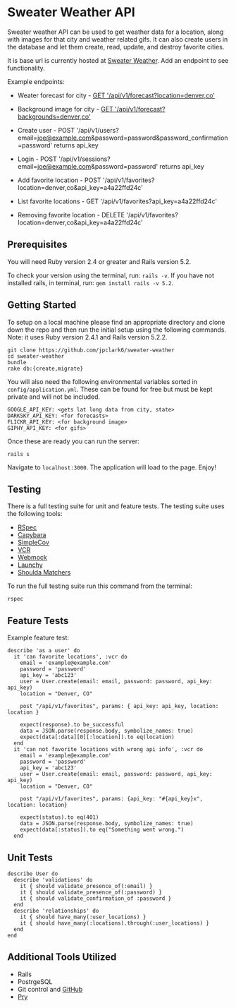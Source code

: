 # Sweater Weather API

Sweater weather API can be used to get weather data for a location, along with images for that city and weather related gifs. It can also create users in the database and let them create, read, update, and destroy favorite cities.

It is base url is currently hosted at [Sweater Weather](https://sweater-weather-1810.herokuapp.com). Add an endpoint to see functionality.

Example endpoints:
* Weater forecast for city - [GET '/api/v1/forecast?location=denver,co'](https://sweater-weather-1810.herokuapp.com/api/v1/forecast?location=denver,co)

* Background image for city - [GET '/api/v1/forecast?backgrounds=denver,co'](https://sweater-weather-1810.herokuapp.com/api/v1/forecast?backgrounds=denver,co)

* Create user - POST '/api/v1/users?email=joe@example.com&password=password&password_confirmation=password' returns api_key

* Login - POST '/api/v1/sessions?email=joe@example.com&password=password' returns api_key

* Add favorite location - POST '/api/v1/favorites?location=denver,co&api_key=a4a22ffd24c'

* List favorite locations - GET '/api/v1/favorites?api_key=a4a22ffd24c'

* Removing favorite location - DELETE '/api/v1/favorites?location=denver,co&api_key=a4a22ffd24c'

## Prerequisites

You will need Ruby version 2.4 or greater and Rails version 5.2.

To check your version using the terminal, run: `rails -v`.
If you have not installed rails, in terminal, run: `gem install rails -v 5.2`.

## Getting Started

To setup on a local machine please find an appropriate directory and clone down the repo and then run the initial setup using the following commands. Note: it uses Ruby version 2.4.1 and Rails version 5.2.2.


```
git clone https://github.com/jpclark6/sweater-weather
cd sweater-weather
bundle
rake db:{create,migrate}
```

You will also need the following environmental variables sorted in `config/application.yml`. These can be found for free but must be kept private and will not be included.

```
GOOGLE_API_KEY: <gets lat long data from city, state>
DARKSKY_API_KEY: <for forecasts>
FLICKR_API_KEY: <for background image>
GIPHY_API_KEY: <for gifs>
```
Once these are ready you can run the server:
```
rails s
```
Navigate to `localhost:3000`. The application will load to the page. Enjoy!

## Testing

There is a full testing suite for unit and feature tests. The testing suite uses the following tools: 

* [RSpec](https://github.com/rspec/rspec-rails)
* [Capybara](https://github.com/teamcapybara/capybara)
* [SimpleCov](https://github.com/colszowka/simplecov)
* [VCR](https://github.com/vcr/vcr)
* [Webmock](https://github.com/bblimke/webmock)
* [Launchy](https://github.com/copiousfreetime/launchy)
* [Shoulda Matchers](https://github.com/thoughtbot/shoulda-matchers)

To run the full testing suite run this command from the terminal:
```
rspec
```

## Feature Tests

Example feature test:

```
describe 'as a user' do
  it 'can favorite locations', :vcr do
    email = 'example@example.com'
    password = 'password'
    api_key = 'abc123'
    user = User.create(email: email, password: password, api_key: api_key)
    location = "Denver, CO"

    post "/api/v1/favorites", params: { api_key: api_key, location: location }

    expect(response).to be_successful
    data = JSON.parse(response.body, symbolize_names: true)
    expect(data[:data][0][:location]).to eq(location)
  end
  it 'can not favorite locations with wrong api info', :vcr do
    email = 'example@example.com'
    password = 'password'
    api_key = 'abc123'
    user = User.create(email: email, password: password, api_key: api_key)
    location = "Denver, CO"

    post "/api/v1/favorites", params: {api_key: "#{api_key}x", location: location}

    expect(status).to eq(401)
    data = JSON.parse(response.body, symbolize_names: true)
    expect(data[:status]).to eq("Something went wrong.")
  end
```

## Unit Tests

```
describe User do
  describe 'validations' do
    it { should validate_presence_of(:email) }
    it { should validate_presence_of(:password) }
    it { should validate_confirmation_of :password }
  end
  describe 'relationships' do
    it { should have_many(:user_locations) }
    it { should have_many(:locations).through(:user_locations) }
  end
end
```

## Additional Tools Utilized

* Rails
* PostrgeSQL
* Git control and [GitHub](github.com)
* [Pry](https://github.com/pry/pry)
